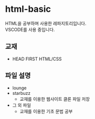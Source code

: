 # html-basic
HTML을 공부하며 사용한 레파지토리입니다.  
VSCODE를 사용 중입니다.

## 교재
* HEAD FIRST HTML/CSS
  
## 파일 설명
* lounge
* starbuzz
  * 교재를 이용한 웹사이트 클론 파일 저장
* 그 외 파일
  * 교재를 이용한 기초 문법 공부

